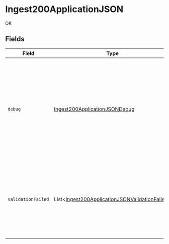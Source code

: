 # Ingest200ApplicationJSON

OK


## Fields

| Field                                                                                                                                        | Type                                                                                                                                         | Required                                                                                                                                     | Description                                                                                                                                  |
| -------------------------------------------------------------------------------------------------------------------------------------------- | -------------------------------------------------------------------------------------------------------------------------------------------- | -------------------------------------------------------------------------------------------------------------------------------------------- | -------------------------------------------------------------------------------------------------------------------------------------------- |
| `debug`                                                                                                                                      | [Ingest200ApplicationJSONDebug](../../models/operations/Ingest200ApplicationJSONDebug.md)                                                    | :heavy_minus_sign:                                                                                                                           | Optional debug information (only present when debug=true is passed to the endpoint). Contains ingested and duplicate event idempotency keys. |
| `validationFailed`                                                                                                                           | List<[Ingest200ApplicationJSONValidationFailed](../../models/operations/Ingest200ApplicationJSONValidationFailed.md)>                        | :heavy_check_mark:                                                                                                                           | Contains all failing validation events. In the case of a 200, this array will always be empty. This field will always be present.            |